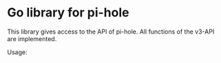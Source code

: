 # Go library for pi-hole

This library gives access to the API of pi-hole. All functions of the v3-API are implemented.

Usage: 